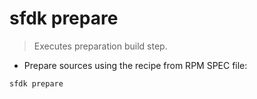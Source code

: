# sfdk prepare

> Executes preparation build step.

- Prepare sources using the recipe from RPM SPEC file:

`sfdk prepare`
